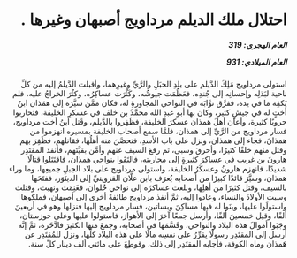 <h1 dir="rtl">احتلال ملك الديلم مرداويج أصبهان وغيرها .</h1>

<h5 dir="rtl">العام الهجري:  319

العام الميلادي: 931

</h5>

<p dir="rtl">استولى مرداويج مَلِكُ الدَّيلم على بلدِ الجبَلِ والرَّيِّ وغيرِهما، وأقبلت الدَّيلمُ إليه من كلِّ ناحية لبَذلِه وإحسانِه إلى جُندِه، فعَظُمَت جيوشُه، وكَثُرَت عساكِرُه، وكثُرَ الخراجُ عليه، فلم يَكفِه ما في يده، ففرَّق نوَّابَه في النواحي المجاورةِ له، فكان ممَّن سيَّرَه إلى همَذان ابنُ أختٍ له في جيشٍ كثير، وكان بها أبو عبدِ الله محمَّدُ بن خلف في عسكرِ الخليفة، فتحاربوا حروبًا كثيرة، وأعان أهلُ همذان عسكرَ الخليفة، فظَفِروا بالدَّيلم، وقُتل ابنُ أخت مرداويج، فسار مرداويج من الرَّيِّ إلى همذان، فلمَّا سمع أصحاب الخليفة بمسيره انهزموا من همذانَ، فجاء إلى همذان، ونزل على باب الأسدِ، فتحصَّنَ منه أهلُها، فقاتلهم، فظَفِرَ بهم وقتل منهم خلقًا كثيرًا، وأحرقَ وسبى، ثم رفعَ السيف عنهم وأمَّن بقيَّتَهم، فأنفذ المقتَدِر هارونَ بن غريب في عساكرَ كثيرةٍ إلى محاربته، فالتَقَوا بنواحي همذان، فاقتَتَلوا قتالًا شديدًا، فانهزم هارونُ وعسكَرُ الخليفة، واستولى مرداويج على بلاد الجبلِ جميعِها، وما وراء همذان، وسيَّرَ قائدًا كبيرًا من أصحابه يُعرَف بابن علَّان القزوينيِّ إلى الدينَوَر، ففتَحَها بالسيف، وقتل كثيرًا من أهلِها، وبلغت عساكرُه إلى نواحي حُلوان، فغَنِمَت ونهبت، وقتلت وسبت الأولادَ والنساء، وعادوا إليه، ثمَّ أنفذ مرداويج طائفةً أخرى إلى أصبهان، فملكوها واستولَوا عليها، وبنَوا له فيها مساكِنَ وبساتين، فسار مرداويج إليها فنزلها وهو في أربعينَ ألفًا، وقيل خمسينَ ألفًا، وأرسل جمعًا آخرَ إلى الأهواز، فاستولوا عليها وعلى خوزستان، وجَبَوا أموالَ هذه البلاد والنواحي، وقَسَّمَها في أصحابه، وجمعَ منها الكثيرَ فادَّخَره، ثمَّ إنَّه أرسل إلى المقتَدِر رسولًا يقرِّرُ على نفسِه مالًا على هذه البلاد كلِّها، ونزل للمُقتَدِر عن هَمذان وماه الكوفة، فأجابه المقتَدِر إلى ذلك، وقوطِعَ على مائتي ألف دينار كلَّ سنة.</p></br>
